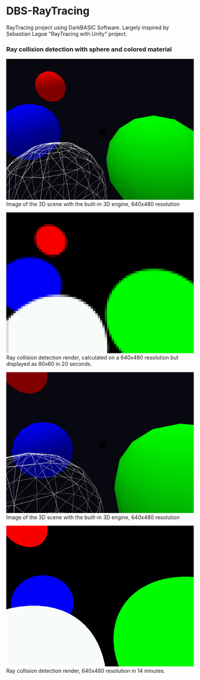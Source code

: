 # DBS-RayTracing
RayTracing project using DarkBASIC Software. Largely inspired by Sebastian Lague "RayTracing with Unity" project.

### Ray collision detection with sphere and colored material
![1-Colored Spheres 3D](images/1_colored_spheres_3D.bmp) <br/>
Image of the 3D scene with the built-in 3D engine, 640x480 resolution

![1-Colored Spheres Preview](images/1_colored_spheres_preview.bmp) <br/>
Ray collision detection render, calculated on a 640x480 resolution but displayed as 80x60 in 20 seconds.

![2-Colored Spheres 3D](images/2_colored_spheres_3D.bmp) <br/>
Image of the 3D scene with the built-in 3D engine, 640x480 resolution

![2-Colored Spheres Render](images/2_colored_spheres_render.bmp) <br/>
Ray collision detection render, 640x480 resolution in 14 minutes.
